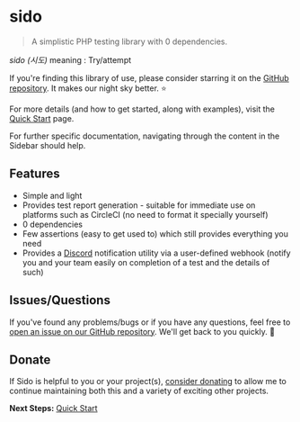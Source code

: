 # sido

> A simplistic PHP testing library with 0 dependencies. 

*sido (시도)* meaning : Try/attempt

If you're finding this library of use, please consider starring it on the [GitHub repository](https://github.com/eddiejibson/sido). It makes our night sky better. ⭐

For more details (and how to get started, along with examples), visit the [Quick Start](quickstart.md) page.

For further specific documentation, navigating through the content in the Sidebar should help.

## Features

* Simple and light
* Provides test report generation - suitable for immediate use on platforms such as CircleCI (no need to format it specially yourself)
* 0 dependencies
* Few assertions (easy to get used to) which still provides everything you need
* Provides a [Discord](https://discordapp.com) notification utility via a user-defined webhook (notify you and your team easily on completion of a test and the details of such)

## Issues/Questions

If you've found any problems/bugs or if you have any questions, feel free to [open an issue on our GitHub repository](https://github.com/eddiejibson/sido/issues). We'll get back to you quickly. 🤞

## Donate

If Sido is helpful to you or your project(s), [consider donating](https://github.com/eddiejibson/sido) to allow me to continue maintaining both this and a variety of exciting other projects.

**Next Steps:** [Quick Start](quickstart.md)